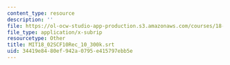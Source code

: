 ```yaml
---
content_type: resource
description: ''
file: https://ol-ocw-studio-app-production.s3.amazonaws.com/courses/18-02sc-multivariable-calculus-fall-2010/34419e8480ef942a0795e415797ebb5e_MIT18_02SCF10Rec_10_300k.srt
file_type: application/x-subrip
resourcetype: Other
title: MIT18_02SCF10Rec_10_300k.srt
uid: 34419e84-80ef-942a-0795-e415797ebb5e
---
```

